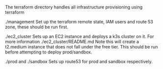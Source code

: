 The terraform directory handles all infrastructure provisioning using terraform

./management
    Set up the terraform remote state, IAM users and route 53 zone, these should be run first.

./ec2_cluster
    Sets up an EC2 instance and deploys a k3s cluster on it. For more information ./ec2_cluster/README.md
    Note this will create a t2.medium instance that does not fall under the free tier.
    This should be run before attempting to deploy prod/sandbox.

./prod and ./sandbox
    Sets up route53 for prod and sandbox respectively.
